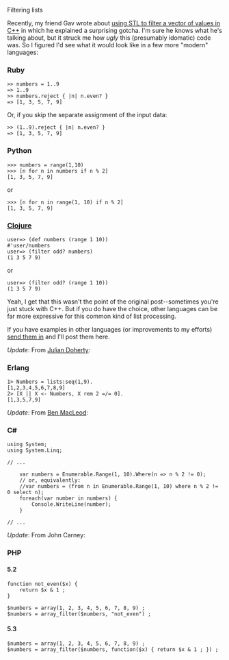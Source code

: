 Filtering lists 

Recently, my friend Gav wrote about [using STL to filter a vector of
values in C++][1] in which he explained a surprising gotcha. I'm sure
he knows what he's talking about, but it struck me how *ugly* this
(presumably idomatic) code was. So I figured I'd see what it would
look like in a few more "modern" languages:

### Ruby

    >> numbers = 1..9
    => 1..9
    >> numbers.reject { |n| n.even? }
    => [1, 3, 5, 7, 9]

Or, if you skip the separate assignment of the input data:

    >> (1..9).reject { |n| n.even? }
    => [1, 3, 5, 7, 9]


### Python

    >>> numbers = range(1,10)
    >>> [n for n in numbers if n % 2]
    [1, 3, 5, 7, 9]

or

    >>> [n for n in range(1, 10) if n % 2]
    [1, 3, 5, 7, 9]

### [Clojure][]

    user=> (def numbers (range 1 10))
    #'user/numbers
    user=> (filter odd? numbers)
    (1 3 5 7 9)

or

    user=> (filter odd? (range 1 10))
    (1 3 5 7 9)

Yeah, I get that this wasn't the point of the original post--sometimes
you're just stuck with C++. But if you do have the choice, other
languages can be far more expressive for this common kind of list
processing.

If you have examples in other languages (or improvements to my
efforts) [send them in][] and I'll post them here.

_Update_: From [Julian Doherty][]:

### Erlang

    1> Numbers = lists:seq(1,9).
    [1,2,3,4,5,6,7,8,9]
    2> [X || X <- Numbers, X rem 2 =/= 0].
    [1,3,5,7,9]

_Update_: From [Ben MacLeod][]:

### C&#35;

    using System;
    using System.Linq;

    // ...

        var numbers = Enumerable.Range(1, 10).Where(n => n % 2 != 0);
        // or, equivalently:
        //var numbers = (from n in Enumerable.Range(1, 10) where n % 2 != 0 select n);
        foreach(var number in numbers) {
            Console.WriteLine(number);
        }

    // ...

_Update_: From John Carney:

### PHP
#### 5.2

    function not_even($x) {
        return $x & 1 ;
    }

    $numbers = array(1, 2, 3, 4, 5, 6, 7, 8, 9) ;
    $numbers = array_filter($numbers, "not_even") ;

#### 5.3

    $numbers = array(1, 2, 3, 4, 5, 6, 7, 8, 9) ;
    $numbers = array_filter($numbers, function($x) { return $x & 1 ; }) ;


[1]: http://antonym.org/2009/09/stl-filtering.html
[Clojure]: http://clojure.org/
[send them in]: mailto:mowe@mojain.com
[Julian Doherty]: http://www.rawblock.com
[Ben MacLeod]: http://houtschuurtje.blogspot.com/
